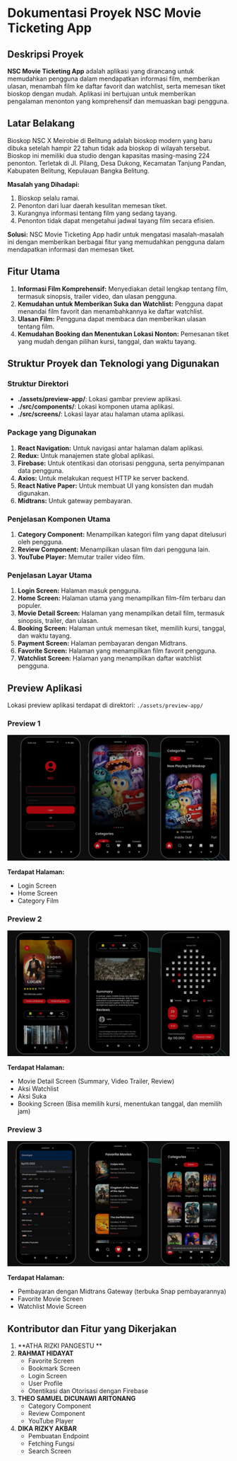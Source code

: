 # Dokumentasi Proyek NSC Movie Ticketing App

## Deskripsi Proyek

**NSC Movie Ticketing App** adalah aplikasi yang dirancang untuk memudahkan pengguna dalam mendapatkan informasi film, memberikan ulasan, menambah film ke daftar favorit dan watchlist, serta memesan tiket bioskop dengan mudah. Aplikasi ini bertujuan untuk memberikan pengalaman menonton yang komprehensif dan memuaskan bagi pengguna.

## Latar Belakang

Bioskop NSC X Meirobie di Belitung adalah bioskop modern yang baru dibuka setelah hampir 22 tahun tidak ada bioskop di wilayah tersebut. Bioskop ini memiliki dua studio dengan kapasitas masing-masing 224 penonton. Terletak di Jl. Pilang, Desa Dukong, Kecamatan Tanjung Pandan, Kabupaten Belitung, Kepulauan Bangka Belitung.

**Masalah yang Dihadapi:**

1. Bioskop selalu ramai.
2. Penonton dari luar daerah kesulitan memesan tiket.
3. Kurangnya informasi tentang film yang sedang tayang.
4. Penonton tidak dapat mengetahui jadwal tayang film secara efisien.

**Solusi:** NSC Movie Ticketing App hadir untuk mengatasi masalah-masalah ini dengan memberikan berbagai fitur yang memudahkan pengguna dalam mendapatkan informasi dan memesan tiket.

## Fitur Utama

1. **Informasi Film Komprehensif:** Menyediakan detail lengkap tentang film, termasuk sinopsis, trailer video, dan ulasan pengguna.
2. **Kemudahan untuk Memberikan Suka dan Watchlist:** Pengguna dapat menandai film favorit dan menambahkannya ke daftar watchlist.
3. **Ulasan Film:** Pengguna dapat membaca dan memberikan ulasan tentang film.
4. **Kemudahan Booking dan Menentukan Lokasi Nonton:** Pemesanan tiket yang mudah dengan pilihan kursi, tanggal, dan waktu tayang.

## Struktur Proyek dan Teknologi yang Digunakan

### Struktur Direktori

- **./assets/preview-app/**: Lokasi gambar preview aplikasi.
- **./src/components/**: Lokasi komponen utama aplikasi.
- **./src/screens/**: Lokasi layar atau halaman utama aplikasi.

### Package yang Digunakan

1. **React Navigation:** Untuk navigasi antar halaman dalam aplikasi.
2. **Redux:** Untuk manajemen state global aplikasi.
3. **Firebase:** Untuk otentikasi dan otorisasi pengguna, serta penyimpanan data pengguna.
4. **Axios:** Untuk melakukan request HTTP ke server backend.
5. **React Native Paper:** Untuk membuat UI yang konsisten dan mudah digunakan.
6. **Midtrans:** Untuk gateway pembayaran.

### Penjelasan Komponen Utama

1. **Category Component:** Menampilkan kategori film yang dapat ditelusuri oleh pengguna.
2. **Review Component:** Menampilkan ulasan film dari pengguna lain.
3. **YouTube Player:** Memutar trailer video film.

### Penjelasan Layar Utama

1. **Login Screen:** Halaman masuk pengguna.
2. **Home Screen:** Halaman utama yang menampilkan film-film terbaru dan populer.
3. **Movie Detail Screen:** Halaman yang menampilkan detail film, termasuk sinopsis, trailer, dan ulasan.
4. **Booking Screen:** Halaman untuk memesan tiket, memilih kursi, tanggal, dan waktu tayang.
5. **Payment Screen:** Halaman pembayaran dengan Midtrans.
6. **Favorite Screen:** Halaman yang menampilkan film favorit pengguna.
7. **Watchlist Screen:** Halaman yang menampilkan daftar watchlist pengguna.

## Preview Aplikasi

Lokasi preview aplikasi terdapat di direktori: `./assets/preview-app/`

### Preview 1

![Preview 1](./assets/preview-app/preview-1.jpg)

**Terdapat Halaman:**
- Login Screen
- Home Screen
- Category Film

### Preview 2

![Preview 2](./assets/preview-app/preview-2.jpg)

**Terdapat Halaman:**
- Movie Detail Screen (Summary, Video Trailer, Review)
- Aksi Watchlist
- Aksi Suka
- Booking Screen (Bisa memilih kursi, menentukan tanggal, dan memilih jam)

### Preview 3

![Preview 3](./assets/preview-app/preview-3.jpg)

**Terdapat Halaman:**
- Pembayaran dengan Midtrans Gateway (terbuka Snap pembayarannya)
- Favorite Movie Screen
- Watchlist Movie Screen

## Kontributor dan Fitur yang Dikerjakan

1. **ATHA RIZKI PANGESTU **
2. **RAHMAT HIDAYAT**
   - Favorite Screen
   - Bookmark Screen
   - Login Screen
   - User Profile
   - Otentikasi dan Otorisasi dengan Firebase
3. **THEO SAMUEL DICUNAWI ARITONANG**
   - Category Component
   - Review Component
   - YouTube Player
4. **DIKA RIZKY AKBAR**
   - Pembuatan Endpoint
   - Fetching Fungsi
   - Search Screen

